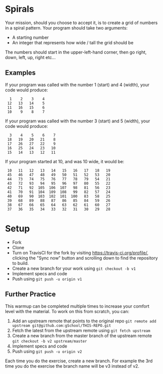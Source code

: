 # Spirals

Your mission, should you choose to accept it, is to create a grid of numbers in a spiral
pattern.  Your program should take two arguments:

* A starting number
* An integer that represents how wide / tall the grid should be

The numbers should start in the upper-left-hand corner, then go right, down, left, up, right etc...

## Examples

If your program was called with the number 1 (start) and 4 (width), your code would produce:

```
  1    2    3    4
 12   13   14    5
 11   16   15    6
 10    9    8    7
```

If your program was called with the number 3 (start) and 5 (width), your code would produce:

```
  3    4    5    6    7
 18   19   20   21    8
 17   26   27   22    9
 16   25   24   23   10
 15   14   13   12   11
```

If your program started at 10, and was 10 wide, it would be:

```
 10   11   12   13   14   15   16   17   18   19
 45   46   47   48   49   50   51   52   53   20
 44   73   74   75   76   77   78   79   54   21
 43   72   93   94   95   96   97   80   55   22
 42   71   92  105  106  107   98   81   56   23
 41   70   91  104  109  108   99   82   57   24
 40   69   90  103  102  101  100   83   58   25
 39   68   89   88   87   86   85   84   59   26
 38   67   66   65   64   63   62   61   60   27
 37   36   35   34   33   32   31   30   29   28
```

# Setup

* Fork
* Clone
* Turn on TravisCI for the fork by
  visiting https://travis-ci.org/profile/<github user name>, clicking the "Sync now" button
  and scrolling down to find the repository to build.
* Create a new branch for your work using `git checkout -b v1`
* Implement specs and code
* Push using `git push -u origin v1`

## Further Practice

This warmup can be completed multiple times to increase your comfort level with the material.
To work on this from scratch, you can:

1. Add an upstream remote that points to the original repo `git remote add upstream git@github.com:gSchool/THIS-REPO.git`
1. Fetch the latest from the upstream remote using `git fetch upstream`
1. Create a new branch from the master branch of the upstream remote `git checkout -b v2 upstream/master`
1. Implement specs and code
1. Push using `git push -u origin v2`

Each time you do the exercise, create a new branch. For example the 3rd time you do the exercise the branch
name will be v3 instead of v2.
